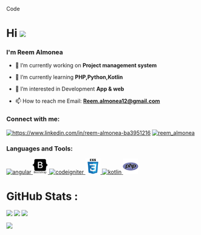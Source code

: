 Code
<div align="left"><h1> Hi <img src="https://raw.githubusercontent.com/TheDudeThatCode/TheDudeThatCode/master/Assets/Hi.gif" width="32px"/> </h1> </div>
<h3 align="left">I'm Reem Almonea</h3>

- 🔭 I’m currently working on **Project management system**

- 🌱 I’m currently learning **PHP,Python,Kotlin**

- 👀 I’m interested in Development **App & web**

- 📫 How to reach me Email: **Reem.almonea12@gmail.com**

<h3 align="left">Connect with me:</h3>
<p align="left">
<a href="https://linkedin.com/in/https://www.linkedin.com/in/reem-almonea-ba3951216" target="blank"><img align="center" src="https://raw.githubusercontent.com/rahuldkjain/github-profile-readme-generator/master/src/images/icons/Social/linked-in-alt.svg" alt="https://www.linkedin.com/in/reem-almonea-ba3951216" height="30" width="40" /></a>
<a href="https://instagram.com/reem_almonea" target="blank"><img align="center" src="https://raw.githubusercontent.com/rahuldkjain/github-profile-readme-generator/master/src/images/icons/Social/instagram.svg" alt="reem_almonea" height="30" width="40" /></a>
</p>

<h3 align="left">Languages and Tools:</h3>
<p align="left"> <a href="https://angular.io" target="_blank" rel="noreferrer"> <img src="https://angular.io/assets/images/logos/angular/angular.svg" alt="angular" width="40" height="40"/> </a> <a href="https://getbootstrap.com" target="_blank" rel="noreferrer"> <img src="https://raw.githubusercontent.com/devicons/devicon/master/icons/bootstrap/bootstrap-plain-wordmark.svg" alt="bootstrap" width="40" height="40"/> </a> <a href="https://codeigniter.com" target="_blank" rel="noreferrer"> <img src="https://cdn.worldvectorlogo.com/logos/codeigniter.svg" alt="codeigniter" width="40" height="40"/> </a> <a href="https://www.w3schools.com/css/" target="_blank" rel="noreferrer"> <img src="https://raw.githubusercontent.com/devicons/devicon/master/icons/css3/css3-original-wordmark.svg" alt="css3" width="40" height="40"/> </a> <a href="https://kotlinlang.org" target="_blank" rel="noreferrer"> <img src="https://www.vectorlogo.zone/logos/kotlinlang/kotlinlang-icon.svg" alt="kotlin" width="40" height="40"/> </a> <a href="https://www.php.net" target="_blank" rel="noreferrer"> <img src="https://raw.githubusercontent.com/devicons/devicon/master/icons/php/php-original.svg" alt="php" width="40" height="40"/> </a> </p>

# GitHub Stats :
![](https://github-readme-stats.vercel.app/api?username=ReemAziz2030&hide_border=false&include_all_commits=false&count_private=false)
![](https://github-readme-streak-stats.herokuapp.com/?user=ReemAziz2030&hide_border=false)
![](https://github-readme-stats.vercel.app/api/top-langs/?username=ReemAziz2030&hide_border=false&include_all_commits=false&count_private=false&layout=compact)



[![](https://visitcount.itsvg.in/api?id=ReemAziz2030&icon=0&color=0)](https://visitcount.itsvg.in)
<!-- made using https://prm.pushkaryadav.in -->
